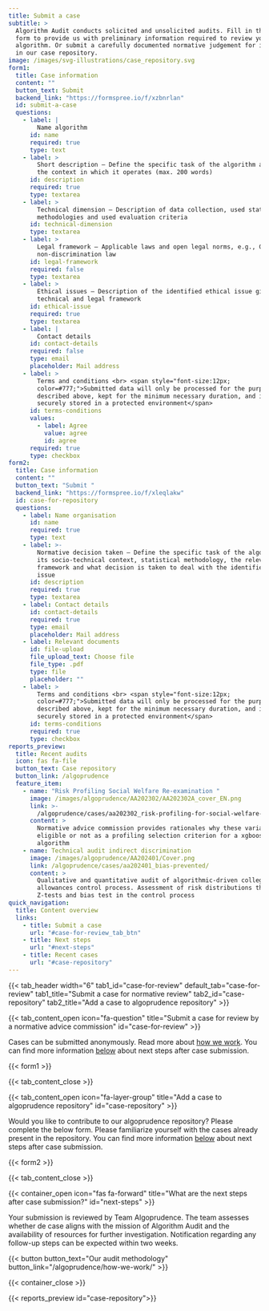 ```yaml
---
title: Submit a case
subtitle: >
  Algorithm Audit conducts solicited and unsolicited audits. Fill in the below
  form to provide us with preliminary information required to review your
  algorithm. Or submit a carefully documented normative judgement for inlcusion
  in our case repository.
image: /images/svg-illustrations/case_repository.svg
form1:
  title: Case information
  content: ""
  button_text: Submit
  backend_link: "https://formspree.io/f/xzbnrlan"
  id: submit-a-case
  questions:
    - label: |
        Name algorithm
      id: name
      required: true
      type: text
    - label: >
        Short description – Define the specific task of the algorithm and its
        the context in which it operates (max. 200 words)
      id: description
      required: true
      type: textarea
    - label: >
        Technical dimension – Description of data collection, used statistical
        methodologies and used evaluation criteria
      id: technical-dimension
      type: textarea
    - label: >
        Legal framework – Applicable laws and open legal norms, e.g., GDPR, EU
        non-discrimination law
      id: legal-framework
      required: false
      type: textarea
    - label: >
        Ethical issues – Description of the identified ethical issue given it’s
        technical and legal framework
      id: ethical-issue
      required: true
      type: textarea
    - label: |
        Contact details
      id: contact-details
      required: false
      type: email
      placeholder: Mail address
    - label: >
        Terms and conditions <br> <span style="font-size:12px;
        color=#777;">Submitted data will only be processed for the purpose
        described above, kept for the minimum necessary duration, and is
        securely stored in a protected environment</span>
      id: terms-conditions
      values:
        - label: Agree
          value: agree
          id: agree
      required: true
      type: checkbox
form2:
  title: Case information
  content: ""
  button_text: "Submit "
  backend_link: "https://formspree.io/f/xleqlakw"
  id: case-for-repository
  questions:
    - label: Name organisation
      id: name
      required: true
      type: text
    - label: >-
        Normative decision taken – Define the specific task of the algorithm,
        its socio-technical context, statistical methodology, the relevant legal
        framework and what decision is taken to deal with the identified ethical
        issue
      id: description
      required: true
      type: textarea
    - label: Contact details
      id: contact-details
      required: true
      type: email
      placeholder: Mail address
    - label: Relevant documents
      id: file-upload
      file_upload_text: Choose file
      file_type: .pdf
      type: file
      placeholder: ""
    - label: >
        Terms and conditions <br> <span style="font-size:12px;
        color=#777;">Submitted data will only be processed for the purpose
        described above, kept for the minimum necessary duration, and is
        securely stored in a protected environment</span>
      id: terms-conditions
      required: true
      type: checkbox
reports_preview:
  title: Recent audits
  icon: fas fa-file
  button_text: Case repository
  button_link: /algoprudence
  feature_item:
    - name: "Risk Profiling Social Welfare Re-examination "
      image: /images/algoprudence/AA202302/AA202302A_cover_EN.png
      link: >-
        /algoprudence/cases/aa202302_risk-profiling-for-social-welfare-reexamination/
      content: >
        Normative advice commission provides rationales why these variables are
        eligible or not as a profiling selection criterion for a xgboost
        algorithm
    - name: Technical audit indirect discrimination
      image: /images/algoprudence/AA202401/Cover.png
      link: /algoprudence/cases/aa202401_bias-prevented/
      content: >
        Qualitative and quantitative audit of algorithmic-driven college
        allowances control process. Assessment of risk distributions through
        Z-tests and bias test in the control process
quick_navigation:
  title: Content overview
  links:
    - title: Submit a case
      url: "#case-for-review_tab_btn"
    - title: Next steps
      url: "#next-steps"
    - title: Recent cases
      url: "#case-repository"
---
```


{{< tab_header width="6" tab1_id="case-for-review" default_tab="case-for-review" tab1_title="Submit a case for normative review" tab2_id="case-repository" tab2_title="Add a case to algoprudence repository" >}}

{{< tab_content_open icon="fa-question" title="Submit a case for review by a normative advice commission" id="case-for-review" >}}

Cases can be submitted anonymously. Read more about [how we work](/algoprudence/how-we-work/). You can find more information [below](#next-steps) about next steps after case submission.

{{< form1 >}}

{{< tab_content_close >}}

{{< tab_content_open icon="fa-layer-group" title="Add a case to algoprudence repository" id="case-repository" >}}

Would you like to contribute to our algoprudence repository? Please complete the below form. Please familiarize yourself with the cases already present in the repository. You can find more information [below](#next-steps) about next steps after case submission.

{{< form2 >}}

{{< tab_content_close >}}

{{< container_open icon="fas fa-forward" title="What are the next steps after case submission?" id="next-steps" >}}

Your submission is reviewed by Team Algoprudence. The team assesses whether de case aligns with the mission of Algorithm Audit and the availability of resources for further investigation. Notification regarding any follow-up steps can be expected within two weeks.

{{< button button_text="Our audit methodology" button_link="/algoprudence/how-we-work/" >}}

{{< container_close >}}

{{< reports_preview id="case-repository">}}
